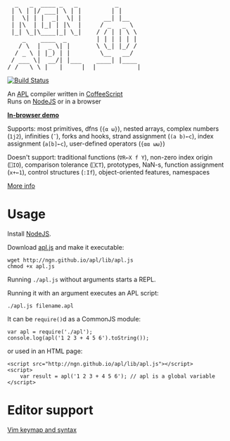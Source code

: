 <pre>
  _   _  ____ _   _          _
 | \ | |/ ___| \ | |        | |
 |  \| | |  _|  \| |      __| |__
 | |\  | |_| | |\  |     / _   _ \
 |_| \_|\____|_| \_|    / / | | \ \
    _    ____  _        | | | | | |
   / \  |  _ \| |       \ \_| |_/ /
  / _ \ | |_) | |        \__   __/
 / ___ \|  __/| |___    ____| |____
/_/   \_\_|   |_____|  |___________|
</pre>

[![Build Status](https://travis-ci.org/ngn/apl.png?branch=master)](https://travis-ci.org/ngn/apl)

An [APL](https://en.wikipedia.org/wiki/APL_%28programming_language%29) compiler written in [CoffeeScript](http://jashkenas.github.com/coffee-script/)<br>
Runs on [NodeJS](http://nodejs.org/) or in a browser<br>

**[In-browser demo](http://ngn.github.com/apl/web/index.html)**

Supports: most primitives, dfns (`{⍺ ⍵}`), nested arrays, complex numbers
(`1j2`), infinities (`¯`), forks and hooks, strand assignment (`(a b)←c`), index
assignment (`a[b]←c`), user-defined operators (`{⍺⍺ ⍵⍵}`)

Doesn't support: traditional functions (`∇R←X f Y`), non-zero index origin
(`⎕IO`), comparison tolerance (`⎕CT`), prototypes, NaN-s, function assignment
(`x+←1`), control structures (`:If`), object-oriented features, namespaces

[More info](https://github.com/ngn/vector-article/#readme)

# Usage

Install [NodeJS](http://nodejs.org/).

Download [apl.js](http://ngn.github.io/apl/lib/apl.js) and make it executable:

    wget http://ngn.github.io/apl/lib/apl.js
    chmod +x apl.js

Running `./apl.js` without arguments starts a REPL.

Running it with an argument executes an APL script:

    ./apl.js filename.apl

It can be `require()`d as a CommonJS module:

    var apl = require('./apl');
    console.log(apl('1 2 3 + 4 5 6').toString());

or used in an HTML page:

    <script src="http://ngn.github.io/apl/lib/apl.js"></script>
    <script>
        var result = apl('1 2 3 + 4 5 6'); // apl is a global variable
    </script>

# Editor support

[Vim keymap and syntax](https://github.com/ngn/vim-apl)
